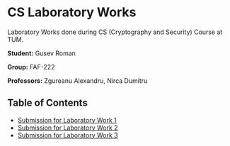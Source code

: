 # CS Laboratory Works
Laboratory Works done during CS (Cryptography and Security) Course at TUM.

**Student:** Gusev Roman

**Group:** FAF-222

**Professors:** Zgureanu Alexandru, Nirca Dumitru

## Table of Contents
- [Submission for Laboratory Work 1](Laboratory_Work_1_Caesar_Cipher)
- [Submission for Laboratory Work 2](Laboratory_Work_2_Frequency_Analysis)
- [Submission for Laboratory Work 3](Laboratory_Work_3_Polyalphabetic_Ciphers)